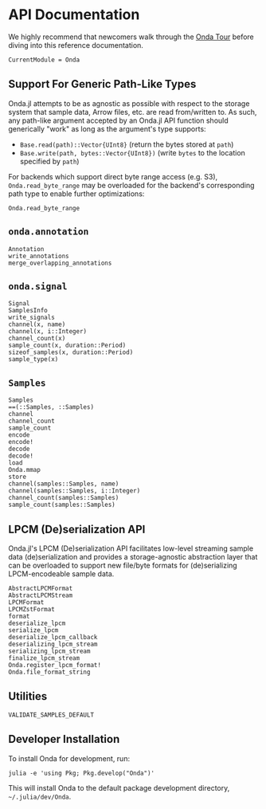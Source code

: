 # API Documentation

We highly recommend that newcomers walk through the [Onda Tour](https://github.com/beacon-biosignals/Onda.jl/blob/master/examples/tour.jl) before diving into this reference documentation.

```@meta
CurrentModule = Onda
```

## Support For Generic Path-Like Types

Onda.jl attempts to be as agnostic as possible with respect to the storage system that sample data, Arrow files, etc. are read from/written to. As such, any path-like argument accepted by an Onda.jl API function should generically "work" as long as the argument's type supports:

- `Base.read(path)::Vector{UInt8}` (return the bytes stored at `path`)
- `Base.write(path, bytes::Vector{UInt8})` (write `bytes` to the location specified by `path`)

For backends which support direct byte range access (e.g. S3), `Onda.read_byte_range` may be overloaded for the backend's corresponding path type to enable further optimizations:

```@docs
Onda.read_byte_range
```

## `onda.annotation`

```@docs
Annotation
write_annotations
merge_overlapping_annotations
```

## `onda.signal`

```@docs
Signal
SamplesInfo
write_signals
channel(x, name)
channel(x, i::Integer)
channel_count(x)
sample_count(x, duration::Period)
sizeof_samples(x, duration::Period)
sample_type(x)
```

## `Samples`

```@docs
Samples
==(::Samples, ::Samples)
channel
channel_count
sample_count
encode
encode!
decode
decode!
load
Onda.mmap
store
channel(samples::Samples, name)
channel(samples::Samples, i::Integer)
channel_count(samples::Samples)
sample_count(samples::Samples)
```

## LPCM (De)serialization API

Onda.jl's LPCM (De)serialization API facilitates low-level streaming sample data (de)serialization and provides a storage-agnostic abstraction layer that can be overloaded to support new file/byte formats for (de)serializing LPCM-encodeable sample data.

```@docs
AbstractLPCMFormat
AbstractLPCMStream
LPCMFormat
LPCMZstFormat
format
deserialize_lpcm
serialize_lpcm
deserialize_lpcm_callback
deserializing_lpcm_stream
serializing_lpcm_stream
finalize_lpcm_stream
Onda.register_lpcm_format!
Onda.file_format_string
```

## Utilities

```@docs
VALIDATE_SAMPLES_DEFAULT
```

## Developer Installation

To install Onda for development, run:

```
julia -e 'using Pkg; Pkg.develop("Onda")'
```

This will install Onda to the default package development directory, `~/.julia/dev/Onda`.
